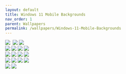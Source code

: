 ```yaml
---
layout: default
title: Windows 11 Mobile Backgrounds
nav_order: 1
parent: Wallpapers
permalink: /wallpapers/Windows-11-Mobile-Backgrounds
---
```


<div class="row"> 
  <div class="column">
    <img src="https://raw.githubusercontent.com/The-Back-Room/Wallpapers/refs/heads/main/mobile/Windows%2011/Windows%2011%20(1).png">
    <img scr="https://raw.githubusercontent.com/The-Back-Room/Wallpapers/refs/heads/main/mobile/Windows%2011/Windows%2011%20(2).png">
    <img src="https://raw.githubusercontent.com/The-Back-Room/Wallpapers/refs/heads/main/mobile/Windows%2011/Windows%2011%20(3).png">
    <img src="https://raw.githubusercontent.com/The-Back-Room/Wallpapers/refs/heads/main/mobile/Windows%2011/Windows%2011%20(4).png">
    </div>
  <div class="column">
    <img src="https://raw.githubusercontent.com/The-Back-Room/Wallpapers/refs/heads/main/mobile/Windows%2011/Windows%2011%20(5).png">
    <img src="https://raw.githubusercontent.com/The-Back-Room/Wallpapers/refs/heads/main/mobile/Windows%2011/Windows%2011%20(6).png">
    <img src="https://raw.githubusercontent.com/The-Back-Room/Wallpapers/refs/heads/main/mobile/Windows%2011/Windows%2011%20(7).png">
    <img src="https://raw.githubusercontent.com/The-Back-Room/Wallpapers/refs/heads/main/mobile/Windows%2011/Windows%2011%20(8).png">
    </div>
  <div class="column">
    <img src="https://raw.githubusercontent.com/The-Back-Room/Wallpapers/refs/heads/main/mobile/Windows%2011/Windows%2011%20(9).png">
    <img src="https://raw.githubusercontent.com/The-Back-Room/Wallpapers/refs/heads/main/mobile/Windows%2011/Windows%2011%20(10).png">
    <img src="https://raw.githubusercontent.com/The-Back-Room/Wallpapers/refs/heads/main/mobile/Windows%2011/Windows%2011%20(11).png">
    <img src="https://raw.githubusercontent.com/The-Back-Room/Wallpapers/refs/heads/main/mobile/Windows%2011/Windows%2011%20(12).png">
    </div>
</div>
<div class="row"> 
  <div class="column">
    <img src="https://raw.githubusercontent.com/The-Back-Room/Wallpapers/refs/heads/main/mobile/Windows%2011/Windows%2011%20(13).png">
    <img src="https://raw.githubusercontent.com/The-Back-Room/Wallpapers/refs/heads/main/mobile/Windows%2011/Windows%2011%20(14).png">
    <img src="https://raw.githubusercontent.com/The-Back-Room/Wallpapers/refs/heads/main/mobile/Windows%2011/Windows%2011%20(15).png">
    <img src="https://raw.githubusercontent.com/The-Back-Room/Wallpapers/refs/heads/main/mobile/Windows%2011/Windows%2011%20(16).png">
    </div>
</div>
<div class="row"> 
  <div class="column">
    <img src="https://raw.githubusercontent.com/The-Back-Room/Wallpapers/refs/heads/main/mobile/Windows%2011/Windows%2011%20(17).png">
    <img src="https://raw.githubusercontent.com/The-Back-Room/Wallpapers/refs/heads/main/mobile/Windows%2011/Windows%2011%20(18).png">
  </div>
</div>
